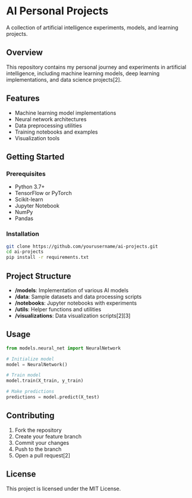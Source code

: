 # AI Personal Projects

A collection of artificial intelligence experiments, models, and learning projects.

## Overview

This repository contains my personal journey and experiments in artificial intelligence, including machine learning models, deep learning implementations, and data science projects[2].

## Features

- Machine learning model implementations
- Neural network architectures
- Data preprocessing utilities
- Training notebooks and examples
- Visualization tools

## Getting Started

### Prerequisites

- Python 3.7+
- TensorFlow or PyTorch
- Scikit-learn
- Jupyter Notebook
- NumPy
- Pandas

### Installation

```bash
git clone https://github.com/yourusername/ai-projects.git
cd ai-projects
pip install -r requirements.txt
```

## Project Structure

- **/models**: Implementation of various AI models
- **/data**: Sample datasets and data processing scripts
- **/notebooks**: Jupyter notebooks with experiments
- **/utils**: Helper functions and utilities
- **/visualizations**: Data visualization scripts[2][3]

## Usage

```python
from models.neural_net import NeuralNetwork

# Initialize model
model = NeuralNetwork()

# Train model
model.train(X_train, y_train)

# Make predictions
predictions = model.predict(X_test)
```

## Contributing

1. Fork the repository
2. Create your feature branch
3. Commit your changes
4. Push to the branch
5. Open a pull request[2]

## License

This project is licensed under the MIT License.

